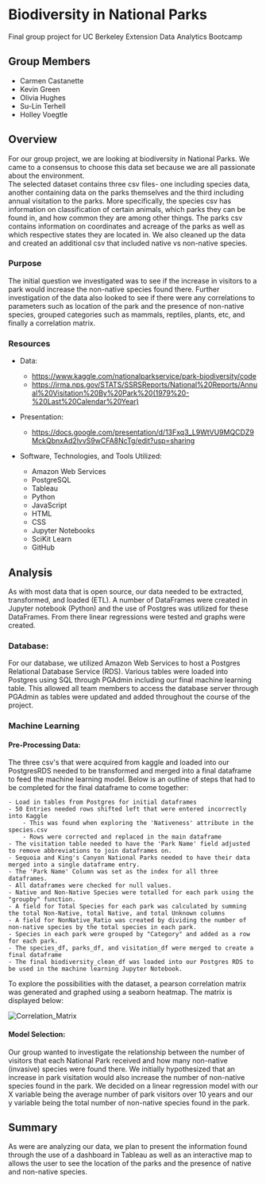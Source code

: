 # Biodiversity in National Parks
Final group project for UC Berkeley Extension Data Analytics Bootcamp

## Group Members
- Carmen Castanette
- Kevin Green
- Olivia Hughes
- Su-Lin Terhell
- Holley Voegtle

## Overview 
For our group project, we are looking at biodiversity in National Parks. We came to a consensus to choose this data set because we are all passionate about the environment.  
The selected dataset contains three csv files- one including species data, another containing data on the parks themselves and the third including annual visitation to the parks. 
More specifically, the species csv has information on classification of certain animals, which parks they can be found in, and how common they are among other things. 
The parks csv contains information on coordinates and acreage of the parks as well as which respective states they are located in. 
We also cleaned up the data and created an additional csv that included native vs non-native species.

### Purpose 
The initial question we investigated was to see if the increase in visitors to a park would increase the non-native species found there. Further investigation of the data also looked to see if there were any correlations to parameters such as location of the park and the presence of non-native species, grouped categories such as mammals, reptiles, plants, etc, and finally a correlation matrix. 

### Resources
- Data: 
	- https://www.kaggle.com/nationalparkservice/park-biodiversity/code 
	- https://irma.nps.gov/STATS/SSRSReports/National%20Reports/Annual%20Visitation%20By%20Park%20(1979%20-%20Last%20Calendar%20Year)

- Presentation: 

	 - https://docs.google.com/presentation/d/13Fxq3_L9WtVU9MQCDZ9MckQbnxAd2lvvS9wCFA8NcTg/edit?usp=sharing

- Software, Technologies, and Tools Utilized: 
	- Amazon Web Services
	- PostgreSQL
	- Tableau
	- Python
	- JavaScript
	- HTML
	- CSS
	- Jupyter Notebooks
	- SciKit Learn
	- GitHub


## Analysis

As with most data that is open source, our data needed to be extracted, transformed, and loaded (ETL). A number of DataFrames were created in Jupyter notebook (Python) and the use of Postgres was utilized for these DataFrames. From there linear regressions were tested and graphs were created. 

### Database:

For our database, we utilized Amazon Web Services to host a Postgres Relational Database Service (RDS). Various tables were loaded into Postgres using SQL through PGAdmin including our final machine learning table.  This allowed all team members to access the database server through PGAdmin as tables were updated and added throughout the course of the project.

### Machine Learning

#### Pre-Processing Data:

The three csv's that were acquired from kaggle and loaded into our PostgresRDS needed to be transformed and merged into a final dataframe to feed the machine learning model. Below is an outline of steps that had to be completed for the final dataframe to come together:

	- Load in tables from Postgres for initial dataframes
	- 50 Entries needed rows shifted left that were entered incorrectly into Kaggle
		- This was found when exploring the 'Nativeness' attribute in the species.csv
		- Rows were corrected and replaced in the main dataframe
	- The visitation table needed to have the 'Park Name' field adjusted to remove abbreviations to join dataframes on.
	- Sequoia and King's Canyon National Parks needed to have their data merged into a single dataframe entry.
	- The 'Park Name' Column was set as the index for all three dataframes.
	- All dataframes were checked for null values.
	- Native and Non-Native Species were totalled for each park using the "groupby" function.
	- A field for Total Species for each park was calculated by summing the total Non-Native, total Native, and total Unknown columns
	- A field for NonNative_Ratio was created by dividing the number of non-native species by the total species in each park.
	- Species in each park were grouped by "Category" and added as a row for each park.
	- The species_df, parks_df, and visitation_df were merged to create a final dataframe
	- The final biodiversity_clean_df was loaded into our Postgres RDS to be used in the machine learning Jupyter Notebook.

To explore the possibilities with the dataset, a pearson correlation matrix was generated and graphed using a seaborn heatmap. The matrix is displayed below: 

![Correlation_Matrix](https://user-images.githubusercontent.com/64506842/111089495-8a33a000-8502-11eb-87b2-e32c7a2f383d.png)

#### Model Selection:

Our group wanted to investigate the relationship between the number of visitors that each National Park received and how many non-native (invasive) species were found there. We initially hypothesized that an increase in park visitation would also increase the number of non-native species found in the park.  We decided on a linear regression model with our X variable being the average number of park visitors over 10 years and our y variable being the total number of non-native species found in the park.  

## Summary
As were are analyzing our data, we plan to present the information found through the use of a dashboard in Tableau as well as an interactive map to allows the user to see the location of the parks and the presence of native and non-native species. 



